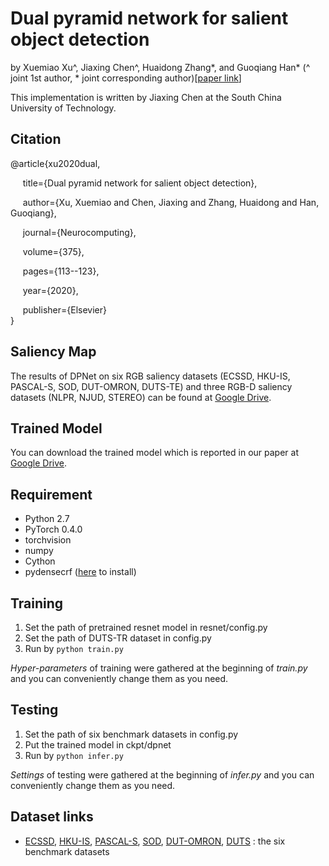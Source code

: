 # Dual pyramid network for salient object detection

by Xuemiao Xu^, Jiaxing Chen^, Huaidong Zhang\*, and Guoqiang Han\* (^ joint 1st author, * joint corresponding author)[[paper link](https://www.sciencedirect.com/science/article/pii/S0925231219313451?via%3Dihub)]

This implementation is written by Jiaxing Chen at the South China University of Technology.

## Citation

@article{xu2020dual,

&nbsp;&nbsp;&nbsp;&nbsp;  title={Dual pyramid network for salient object detection},  

&nbsp;&nbsp;&nbsp;&nbsp;  author={Xu, Xuemiao and Chen, Jiaxing and Zhang, Huaidong and Han, Guoqiang},

&nbsp;&nbsp;&nbsp;&nbsp;  journal={Neurocomputing},

&nbsp;&nbsp;&nbsp;&nbsp;  volume={375},

&nbsp;&nbsp;&nbsp;&nbsp;  pages={113--123},

&nbsp;&nbsp;&nbsp;&nbsp;  year={2020},

&nbsp;&nbsp;&nbsp;&nbsp;  publisher={Elsevier}    
}

## Saliency Map

The results of DPNet on six RGB saliency datasets (ECSSD, HKU-IS, PASCAL-S, SOD, DUT-OMRON, DUTS-TE) and three RGB-D saliency  datasets (NLPR, NJUD, STEREO) can be found at [Google Drive](https://drive.google.com/open?id=1IC4igBWLQvLk8cvsJF50w272vNF9i8H2).

## Trained Model

You can download the trained model which is reported in our paper at  [Google Drive](https://drive.google.com/file/d/1w79MKDV59lKtLohcK91C-9w9FL9q_-Vc/view?usp=sharing).

## Requirement

- Python 2.7
- PyTorch 0.4.0
- torchvision
- numpy
- Cython
- pydensecrf ([here](https://github.com/Andrew-Qibin/dss_crf) to install)

## Training

1. Set the path of pretrained resnet model in resnet/config.py
2. Set the path of DUTS-TR dataset in config.py
3. Run by `python train.py`

*Hyper-parameters* of training were gathered at the beginning of *train.py* and you can conveniently change them as you need.

## Testing

1. Set the path of six benchmark datasets in config.py
2. Put the trained model in ckpt/dpnet
3. Run by `python infer.py`

*Settings* of testing were gathered at the beginning of *infer.py* and you can conveniently change them as you need.

## Dataset links

- [ECSSD](http://www.cse.cuhk.edu.hk/leojia/projects/hsaliency/dataset.html), [HKU-IS](https://sites.google.com/site/ligb86/hkuis), [PASCAL-S](http://cbi.gatech.edu/salobj/), [SOD](http://elderlab.yorku.ca/SOD/), [DUT-OMRON](http://ice.dlut.edu.cn/lu/DUT-OMRON/Homepage.htm), [DUTS](http://saliencydetection.net/duts/) : the six benchmark datasets
